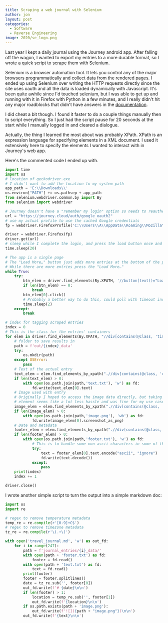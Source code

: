 ```yaml
---
title: Scraping a web journal with Selenium
author: jon
layout: post
categories:
  - Software
  - Reverse Engineering
image: 2020/se_logo.png
---
```


Last year I kept a daily journal using the Journey android app. After falling off the wagon, I wanted to export my entries to a more durable format, so I wrote a quick script to scrape them with Selenium.

Selenium is a browser automation tool. It lets you control any of the major browsers programmatically and collect data from the rendered pages. I ended up using Selenium over writing the HTTP requests directly since the site uses oauth and all the data is loaded dynamically with Javascript. It's been quite awhile since I'd touched selenium, but I was able to get up and running with it in Firefox with Python in a few minutes, and I really didn't hit any major roadblocks that didn't have answers in the [documentation](https://selenium-python.readthedocs.io/).

I did cheat a bit though. I found it faster to do a couple things manually then to script everything. So I just had the script pause for 20 seconds at the start while I manually logged in and cleared a dialogue.

Actually, the thing I learned the most about was probably XPath. XPath is an expression language for specifying elements in a XML document. I used it extensively here to specify the elements I wanted to interact with in Journey's web app.

Here's the commented code I ended up with.

```python
import time
import os
# location of geckodriver.exe
# I didn't want to add the location to my system path
app_path = 'E:\\Downloads\\'
os.environ["PATH"] += os.pathsep + app_path
from selenium.webdriver.common.by import By
from selenium import webdriver

# Journey doesn't have a "remember my login" option so needs to reautherize each time
url = "https://journey.cloud/auth/google_oauth2"
# use my actual profile to use the cached Google credentials
fp = webdriver.FirefoxProfile('C:\\Users\\A\\AppData\\Roaming\\Mozilla\\Firefox\\Profiles\\9xfddkez.default-1421542590410')

driver = webdriver.Firefox(fp)
driver.get(url)
# sleep while I complete the login, and press the load button once and clear the dialogue
time.sleep(20)

# The app is a single page
# The "Load More…" button just adds more entries at the bottom of the page
# While there are more entries press the "Load More…"
while True:
    try:
        btn_elem = driver.find_elements(By.XPATH, '//button[text()="Load More…"]')
        if len(btn_elem) == 0:
            break
        btn_elem[0].click()
        # Probably a better way to do this, could poll with timeout instead of fixed wait
        time.sleep(2)
    except:
        break

# index for tagging scraped entries
index = 0
# This is the class for the entries' containers
for elem in driver.find_elements(By.XPATH, "//div[contains(@class, 'timelinex-card') and contains(@class, 'entry')]"):
    # folder to save results in
    path = f'out/{index}_data'
    try: 
        os.mkdir(path) 
    except OSError: 
        pass
    # Text of the actual entry
    text_elem = elem.find_elements_by_xpath(".//div[contains(@class, 'cardText')]")
    if len(text_elem) > 0:
        with open(os.path.join(path,'text.txt'), 'w') as fd:
            fd.write(text_elem[0].text)
    # Image used with entry
    # Originally I hoped to access the image data directly, but taking a screenshot of the DOM
    # element seems like a lot less hassle and was fine for my use case.
    image_elem = elem.find_elements_by_xpath(".//div[contains(@class, 'zoomable')]")
    if len(image_elem) > 0:
        with open(os.path.join(path,'image.png'), 'wb') as fd:
            fd.write(image_elem[0].screenshot_as_png)
    # Date and metadata
    footer_elem = elem.find_elements_by_xpath(".//div[contains(@class, 'cardFooter')]")
    if len(footer_elem) > 0:
        with open(os.path.join(path,'footer.txt'), 'w') as fd:
            # This is to handle some non-ascii characters in some of the location names
            try:
                text = footer_elem[0].text.encode("ascii", "ignore")
                fd.write(text.decode())
            except:
                pass
    print(index)
    index += 1

driver.close()
```

I wrote another simple script to turn the output into a simple markdown doc:

```python
import os
import re

# regex to remove temperature metadata
temp_re = re.compile(r'[0-9]+C$')
# regex to remove timezone metadata
tz_re = re.compile(r'\(.+\)')

with open('travel_journal.md', 'w') as out_fd:
    for i in range(247):
        path = f'journal_entries/{i}_data/'
        with open(path + 'footer.txt') as fd:
            footer = fd.read()
        with open(path + 'text.txt') as fd:
            text = fd.read()
        print(footer)
        footer = footer.splitlines()
        date = tz_re.sub('', footer[0])
        out_fd.write(f'# {date}\n\n')
        if len(footer) > 1:
            location = temp_re.sub('', footer[1])
            out_fd.write(f'{location}\n\n')
        if os.path.exists(path + 'image.png'):
            out_fd.write(f'![]({path + "image.png"})\n\n')
        out_fd.write(f'{text}\n\n')
```
